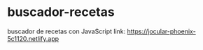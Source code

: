 # buscador-recetas
buscador de recetas con JavaScript
link: https://jocular-phoenix-5c1120.netlify.app
